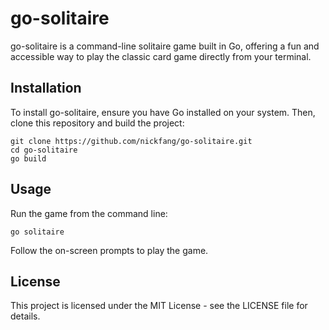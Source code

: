
# go-solitaire

go-solitaire is a command-line solitaire game built in Go, offering a fun and accessible way to play the classic card game directly from your terminal.

## Installation

To install go-solitaire, ensure you have Go installed on your system. Then, clone this repository and build the project:

```
git clone https://github.com/nickfang/go-solitaire.git
cd go-solitaire
go build
```

## Usage

Run the game from the command line:

```
go solitaire
```

Follow the on-screen prompts to play the game.

<!-- ## Contributing

Contributions are welcome! Please fork the repository and submit pull requests with your changes or improvements. -->

## License

This project is licensed under the MIT License - see the LICENSE file for details.

